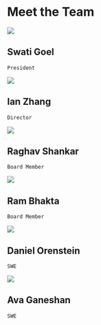# Meet the Team


![](https://the-informed-voter-project.github.io/website.github.io/images/swati.png)

## Swati Goel
    President
    
![](https://the-informed-voter-project.github.io/website.github.io/images/ian.png)

## Ian Zhang
    Director
    
![](https://the-informed-voter-project.github.io/website.github.io/images/raghav.png)

## Raghav Shankar
    Board Member
    
![](https://the-informed-voter-project.github.io/website.github.io/images/ram.png)

## Ram Bhakta
    Board Member
    
![](https://the-informed-voter-project.github.io/website.github.io/images/dan.png)

## Daniel Orenstein
    SWE
    
![](https://the-informed-voter-project.github.io/website.github.io/images/av.png)

## Ava Ganeshan
    SWE

